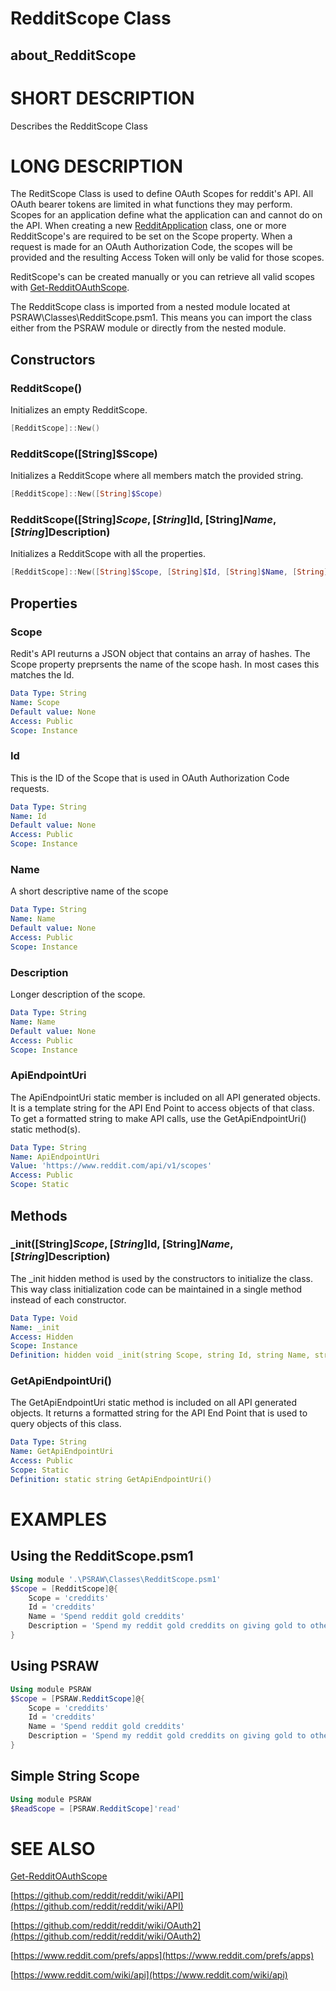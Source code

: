 ﻿# RedditScope Class
## about_RedditScope

# SHORT DESCRIPTION
Describes the RedditScope Class

# LONG DESCRIPTION
The ReditScope Class is used to define OAuth Scopes for reddit's API. All OAuth bearer tokens are limited in what functions they may perform. Scopes for an application define what the application can and cannot do on the API. When creating a new [RedditApplication](https://psraw.readthedocs.io/en/latest/Module/about_RedditApplication)
 class, one or more RedditScope's are required to be set on the Scope property. When a request is made for an OAuth Authorization Code, the scopes will be provided and the resulting Access Token will only be valid for those scopes.

ReditScope's can be created manually or you can retrieve all valid scopes with [Get-RedditOAuthScope](https://psraw.readthedocs.io/en/latest/Module/Get-RedditOAuthScope).

The RedditScope class is imported from a nested module located at PSRAW\Classes\RedditScope.psm1. This means you can import the class either from the PSRAW module or directly from the nested module.


## Constructors

### RedditScope()
Initializes an empty RedditScope.

```powershell
[RedditScope]::New()
```

### RedditScope([String]$Scope)
Initializes a RedditScope where all members match the provided string.

```powershell
[RedditScope]::New([String]$Scope)
```

### RedditScope([String]$Scope, [String]$Id, [String]$Name, [String]$Description)
Initializes a RedditScope with all the properties.

```powershell
[RedditScope]::New([String]$Scope, [String]$Id, [String]$Name, [String]$Description)
```

## Properties

### Scope
Redit's API reuturns a JSON object that contains an array of hashes. The Scope property preprsents the name of the scope hash. In most cases this matches the Id.

```yaml
Data Type: String
Name: Scope
Default value: None
Access: Public
Scope: Instance
```

### Id
This is the ID of the Scope that is used in OAuth Authorization Code requests.

```yaml
Data Type: String
Name: Id
Default value: None
Access: Public
Scope: Instance
```

### Name
A short descriptive name of the scope

```yaml
Data Type: String
Name: Name
Default value: None
Access: Public
Scope: Instance
```

### Description
Longer description of the scope.

```yaml
Data Type: String
Name: Name
Default value: None
Access: Public
Scope: Instance
```

### ApiEndpointUri
The ApiEndpointUri static member is included on all API generated objects. It is a template string for the API End Point to access objects of that class. To get a formatted string to make API calls, use the GetApiEndpointUri() static method(s).

```yaml
Data Type: String
Name: ApiEndpointUri
Value: 'https://www.reddit.com/api/v1/scopes'
Access: Public
Scope: Static
```

## Methods

### _init([String]$Scope, [String]$Id, [String]$Name, [String]$Description)
The _init hidden method is used by the constructors to initialize the class. This way class initialization code can be maintained in a single method instead of each constructor.

```yaml
Data Type: Void
Name: _init
Access: Hidden
Scope: Instance
Definition: hidden void _init(string Scope, string Id, string Name, string Description)
```

### GetApiEndpointUri()
The GetApiEndpointUri static method is included on all API generated objects. It returns a formatted string for the API End Point that is used to query objects of this class.

```yaml
Data Type: String
Name: GetApiEndpointUri
Access: Public
Scope: Static
Definition: static string GetApiEndpointUri()
```

# EXAMPLES

## Using the RedditScope.psm1

```powershell
Using module '.\PSRAW\Classes\RedditScope.psm1'
$Scope = [RedditScope]@{
    Scope = 'creddits'
    Id = 'creddits'
    Name = 'Spend reddit gold creddits'
    Description = 'Spend my reddit gold creddits on giving gold to other users.'
}
```

## Using PSRAW

```powershell
Using module PSRAW
$Scope = [PSRAW.RedditScope]@{
    Scope = 'creddits'
    Id = 'creddits'
    Name = 'Spend reddit gold creddits'
    Description = 'Spend my reddit gold creddits on giving gold to other users.'
}
```

## Simple String Scope

```powershell
Using module PSRAW
$ReadScope = [PSRAW.RedditScope]'read'
```


# SEE ALSO
[Get-RedditOAuthScope](https://psraw.readthedocs.io/en/latest/Module/Get-RedditOAuthScope)

[https://github.com/reddit/reddit/wiki/API](https://github.com/reddit/reddit/wiki/API)

[https://github.com/reddit/reddit/wiki/OAuth2](https://github.com/reddit/reddit/wiki/OAuth2)

[https://www.reddit.com/prefs/apps](https://www.reddit.com/prefs/apps)

[https://www.reddit.com/wiki/api](https://www.reddit.com/wiki/api)

